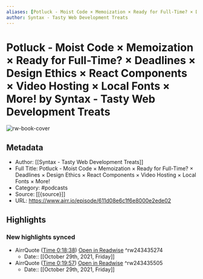 ```yaml
---
aliases: [Potluck - Moist Code × Memoization × Ready for Full-Time? × Deadlines × Design Ethics × React Components × Video Hosting × Local Fonts × More!, Potluck - Moist Code × Memoization × Ready for Full-Time? × Deadlines × Design Ethics × React Components × Video Hosting × Local Fonts × More!]
author: Syntax - Tasty Web Development Treats
---
```

# Potluck - Moist Code × Memoization × Ready for Full-Time? × Deadlines × Design Ethics × React Components × Video Hosting × Local Fonts × More! by Syntax - Tasty Web Development Treats

![rw-book-cover](https://ssl-static.libsyn.com/p/assets/7/9/0/7/790703531a3c8eca/iTunes_Artwork.png)

## Metadata
- Author: [[Syntax - Tasty Web Development Treats]]
- Full Title: Potluck - Moist Code × Memoization × Ready for Full-Time? × Deadlines × Design Ethics × React Components × Video Hosting × Local Fonts × More!
- Category: #podcasts
- Source: [[{source}]]
- URL: https://www.airr.io/episode/611d08e6c1f6e8000e2ede02

## Highlights
### New highlights synced
- AirrQuote ([Time 0:18:38](https://www.airr.io/quote/617c63c6c1c2d527160045c0)) [Open in Readwise](https://readwise.io/open/243435274) ^rw243435274
    - Date:: [[October 29th, 2021, Friday]]
- AirrQuote ([Time 0:19:57](https://www.airr.io/quote/617c6451c1c2d5271600d090)) [Open in Readwise](https://readwise.io/open/243435505) ^rw243435505
    - Date:: [[October 29th, 2021, Friday]]
